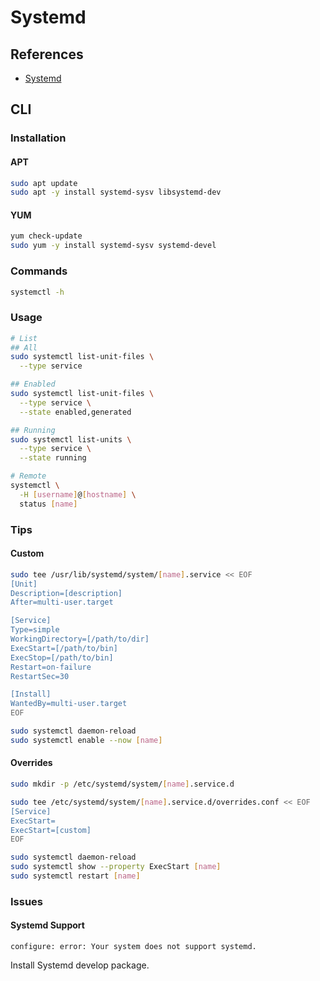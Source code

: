 # Systemd

## References

- [Systemd](https://wiki.archlinux.org/index.php/Systemd)

## CLI

### Installation

#### APT

```sh
sudo apt update
sudo apt -y install systemd-sysv libsystemd-dev
```

#### YUM

```sh
yum check-update
sudo yum -y install systemd-sysv systemd-devel
```

### Commands

```sh
systemctl -h
```

### Usage

```sh
# List
## All
sudo systemctl list-unit-files \
  --type service

## Enabled
sudo systemctl list-unit-files \
  --type service \
  --state enabled,generated

## Running
sudo systemctl list-units \
  --type service \
  --state running

# Remote
systemctl \
  -H [username]@[hostname] \
  status [name]
```

### Tips

#### Custom

```sh
sudo tee /usr/lib/systemd/system/[name].service << EOF
[Unit]
Description=[description]
After=multi-user.target

[Service]
Type=simple
WorkingDirectory=[/path/to/dir]
ExecStart=[/path/to/bin]
ExecStop=[/path/to/bin]
Restart=on-failure
RestartSec=30

[Install]
WantedBy=multi-user.target
EOF
```

```sh
sudo systemctl daemon-reload
sudo systemctl enable --now [name]
```

#### Overrides

```sh
sudo mkdir -p /etc/systemd/system/[name].service.d
```

```sh
sudo tee /etc/systemd/system/[name].service.d/overrides.conf << EOF
[Service]
ExecStart=
ExecStart=[custom]
EOF
```

```sh
sudo systemctl daemon-reload
sudo systemctl show --property ExecStart [name]
sudo systemctl restart [name]
```

### Issues

#### Systemd Support

```log
configure: error: Your system does not support systemd.
```

Install Systemd develop package.

